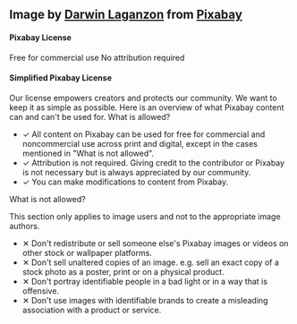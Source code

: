 Image by [Darwin Laganzon](https://pixabay.com/users/madartzgraphics-3575871/?utm_source=link-attribution&amp;utm_medium=referral&amp;utm_campaign=image&amp;utm_content=1944673) from [Pixabay](https://pixabay.com/?utm_source=link-attribution&amp;utm_medium=referral&amp;utm_campaign=image&amp;utm_content=1944673)
---

#### Pixabay License
Free for commercial use
No attribution required

#### Simplified Pixabay License

Our license empowers creators and protects our community. We want to keep it as simple as possible. Here is an overview of what Pixabay content can and can't be used for.
What is allowed?

- ✓ All content on Pixabay can be used for free for commercial and noncommercial use across print and digital, except in the cases mentioned in "What is not allowed".
- ✓ Attribution is not required. Giving credit to the contributor or Pixabay is not necessary but is always appreciated by our community.
- ✓ You can make modifications to content from Pixabay.

What is not allowed?

This section only applies to image users and not to the appropriate image authors.

- ✕ Don't redistribute or sell someone else's Pixabay images or videos on other stock or wallpaper platforms.
- ✕ Don't sell unaltered copies of an image. e.g. sell an exact copy of a stock photo as a poster, print or on a physical product.
- ✕ Don't portray identifiable people in a bad light or in a way that is offensive.
- ✕ Don't use images with identifiable brands to create a misleading association with a product or service.
